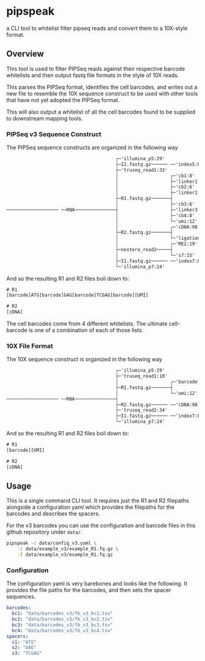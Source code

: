 # pipspeak

a CLI tool to whitelist filter pipseq reads and convert them to a 10X-style format.

## Overview

This tool is used to filter PIPSeq reads against their respective barcode whitelists
and then output fastq file formats in the style of 10X reads.

This parses the PIPSeq format, identifies the cell barcodes, and writes out a new
file to resemble the 10X sequence construct to be used with other tools that
have not yet adopted the PIPSeq format.

This will also output a whitelist of all the cell barcodes found to be supplied to
downstream mapping tools.

### PIPSeq v3 Sequence Construct

The PIPSeq sequence constructs are organized in the following way

``` txt
                                        ┌─'illumina_p5:29'
                                        ├─I2.fastq.gz────── ──'index5:8'
                                        ├─'truseq_read1:33'
                                        │                   ┌─'cb1:8'
                                        │                   ├─'linker1:3'
                                        │                   ├─'cb2:6'
                                        │                   ├─'linker2:3'
                                        ├─R1.fastq.gz───────┤
                                        │                   ├─'cb3:6'
─────────────────── ──RNA───────────────┤                   ├─'linker3:5'
                                        │                   ├─'cb4:8'
                                        │                   └─'umi:12'
                                        │                   ┌─'cDNA:98'
                                        ├─R2.fastq.gz───────┤
                                        │                   └─'ligationT:1'
                                        │                   ┌─'ME2:19'
                                        ├─nextera_read2─────┤
                                        │                   └─'s7:15'
                                        ├─I1.fastq.gz────── ──'index7:8'
                                        └─'illumina_p7:24'
```

And so the resulting R1 and R2 files boil down to:

``` txt
# R1
[barcode]ATG[barcode]GAG[barcode]TCGAG[barcode][UMI]

# R2
[cDNA]
```

The cell barcodes come from 4 different whitelists.
The ultimate cell-barcode is one of a combination of each of those lists.

### 10X File Format

The 10X sequence construct is organized in the following way

``` txt
                                        ┌─'illumina_p5:29'
                                        ├─'truseq_read1:10'
                                        │                   ┌─'barcode:16'
                                        ├─R1.fastq.gz───────┤
                                        │                   └─'umi:12'
─────────────────── ──RNA───────────────┤
                                        ├─R2.fastq.gz────── ──'cDNA:98'
                                        ├─'truseq_read2:34'
                                        ├─I1.fastq.gz────── ──'index7:8'
                                        └─'illumina_p7:24'
```

And so the resulting R1 and R2 files boil down to:

``` txt
# R1
[barcode][UMI]

# R2
[cDNA]
```

## Usage

This is a single command CLI tool.
It requires just the R1 and R2 filepaths alongside a configuration yaml
which provides the filepaths for the barcodes and describes the spacers.

For the v3 barcodes you can use the configuration and barcode files in
this github repository under `data/`.

``` bash
pipspeak -c data/config_v3.yaml \
    -i data/example_v3/example_R1.fq.gz \
    -I data/example_v3/example_R1.fq.gz
```

### Configuration

The configuration yaml is very barebones and looks like the following.
It provides the file paths for the barcodes, and then sets the spacer
sequences.

``` yaml
barcodes:
  bc1: "data/barcodes_v3/fb_v3_bc1.tsv"
  bc2: "data/barcodes_v3/fb_v3_bc2.tsv"
  bc3: "data/barcodes_v3/fb_v3_bc3.tsv"
  bc4: "data/barcodes_v3/fb_v3_bc4.tsv"
spacers:
  s1: "ATG"
  s2: "GAG"
  s3: "TCGAG"
```
